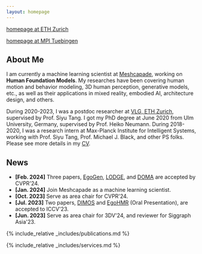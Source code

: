 ```yaml
---
layout: homepage
---
```


[homepage at ETH Zurich](https://vlg.inf.ethz.ch/team/Dr-Yan-Zhang.html)

[homepage at MPI Tuebingen](https://is.mpg.de/~yzhang#projects)



## About Me
I am currently a machine learning scientist at [Meshcapade](https://meshcapade.com/), working on **Human Foundation Models**. 
My researches have been covering human motion and behavior modeling, 3D human perception, generative models, etc., as well as their applications in mixed reality, embodied AI, architecture design, and others. 

During 2020-2023, I was a postdoc researcher at [VLG, ETH Zurich](https://vlg.inf.ethz.ch), supervised by Prof. Siyu Tang. 
I got my PhD degree at June 2020 from Ulm University, Germany, supervised by Prof. Heiko Neumann. 
During 2018-2020, I was a research intern at Max-Planck Institute for Intelligent Systems, working with Prof. Siyu Tang, Prof. Michael J. Black, and other PS folks.
Please see more details in my [CV](assets/files/yanzhang_CV.pdf).

<!-- ## Research Experiences and Interests

- **Computer Vision:** body pose estimation, action understanding, motion and correspondence problem
- **Machine Learning:** deep generative models, reinforcement learning, inverse problem
- **Graphics:** motion capture and behavior synthesis, human-scene interactions, parametric body models, neural rendering
- **Applications:** mixed reality, synthetic data, human-centric simulation, embodied AI, etc. -->


## News
- **[Feb. 2024]** Three papers, [EgoGen](https://ego-gen.github.io), [LODGE](https://li-ronghui.github.io/lodge), and [DOMA](https://yz-cnsdqz.github.io/eigenmotion/DOMA/) are accepted by CVPR'24. 
- **[Jan. 2024]** Join Meshcapade as a machine learning scientist.
- **[Oct. 2023]** Serve as area chair for CVPR'24.
- **[Jul. 2023]** Two papers, [DIMOS](https://zkf1997.github.io/DIMOS/) and [EgoHMR](https://sanweiliti.github.io/egohmr/egohmr.html) (Oral Presentation), are accepted to ICCV'23.
- **[Jun. 2023]** Serve as area chair for 3DV'24, and reviewer for Siggraph Asia'23.

{% include_relative _includes/publications.md %}

{% include_relative _includes/services.md %}


